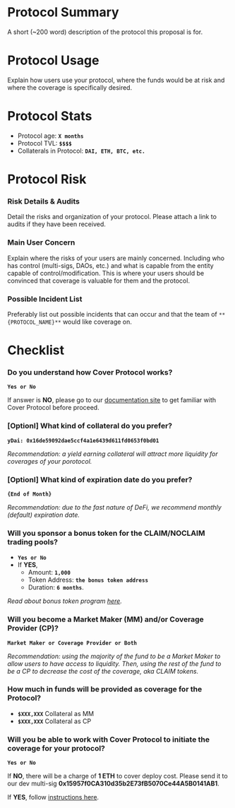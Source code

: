 # Protocol Summary
A short (~200 word) description of the protocol this proposal is for.

# Protocol Usage
Explain how users use your protocol, where the funds would be at risk and where the coverage is specifically desired.


# Protocol Stats
* Protocol age: **`X months`**
* Protocol TVL: **`$$$$`**
* Collaterals in Protocol: **`DAI, ETH, BTC, etc.`**

# Protocol Risk

### Risk Details & Audits
Detail the risks and organization of your protocol.
Please attach a link to audits if they have been received.

### Main User Concern
Explain where the risks of your users are mainly concerned. 
Including who has control (multi-sigs, DAOs, etc.) and what is capable from the entity capable of control/modification. 
This is where your users should be convinced that coverage is valuable for them and the protocol.

### Possible Incident List
Preferably list out possible incidents that can occur and that the team of `**{PROTOCOL_NAME}**` would like coverage on.

# Checklist
### Do you understand how Cover Protocol works?
**`Yes or No`**

If answer is **NO**, please go to our [documentation site](https://docs.coverprotocol.com) to get familiar with Cover Protocol before proceed. 

### [Optionl] What kind of collateral do you prefer?
**`yDai: 0x16de59092dae5ccf4a1e6439d611fd0653f0bd01`**

*Recommendation: a yield earning collateral will attract more liquidity for coverages of your porotocol.*

### [Optionl] What kind of expiration date do you prefer?
**`{End of Month}`**

*Recommendation: due to the fast nature of DeFi, we recommend monthly (default) expiration date.*

### Will you sponsor a bonus token for the CLAIM/NOCLAIM trading pools?
* **`Yes or No`**
* If **YES**,
  * Amount: **`1,000`**
  * Token Address: **`the bonus token address`**
  * Duration: **`6 months`**.

*Read about bonus token program [here](https://app.gitbook.com/@cover-protocol/s/docs/collaboration/bonus).*


### Will you become a Market Maker (MM) and/or Coverage Provider (CP)?
**`Market Maker or Coverage Provider or Both`**

*Recommendation: using the majority of the fund to be a Market Maker to allow users to have access to liquidity. Then, using the rest of the fund to be a CP to decrease the cost of the coverage, aka CLAIM tokens.*

### How much in funds will be provided as coverage for the Protocol? 
* **`$XXX,XXX`** Collateral as MM
* **`$XXX,XXX`** Collateral as CP

### Will you be able to work with Cover Protocol to initiate the coverage for your protocol?
**`Yes or No`**

If **NO**, there will be a charge of **1 ETH** to cover deploy cost. Please send it to our dev multi-sig **0x15957f0CA310d35b2E73fB5070Ce44A5B0141AB1**.

If **YES**, follow [instructions here](https://docs.coverprotocol.com/collaboration/new).
